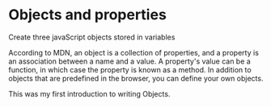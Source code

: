 Objects and properties
==================

Create three javaScript objects stored in variables

According to MDN, an object is a collection of properties, and a property is an association between a name and a value. A property's value can be a function, in which case the property is known as a method. In addition to objects that are predefined in the browser, you can define your own objects.

This was my first introduction to writing Objects.
